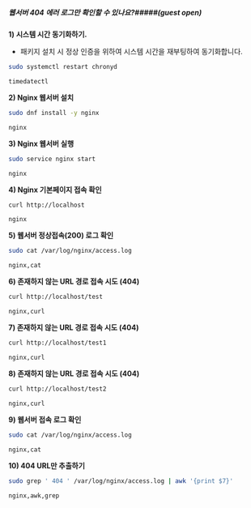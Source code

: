 ##### 웹서버 404 에러 로그만 확인할 수 있나요?#####(guest open)

**1) 시스템 시간 동기화하기.**

* 패키지 설치 시 정상 인증을 위하여 시스템 시간을 재부팅하여 동기화합니다.

```bash
sudo systemctl restart chronyd
```

```tech
timedatectl
```

**2) Nginx 웹서버 설치**

```bash
sudo dnf install -y nginx
```

```tech
nginx
```

**3) Nginx 웹서버 실행**

```bash
sudo service nginx start
```

```tech
nginx
```

**4) Nginx 기본페이지 접속 확인**

```bash
curl http://localhost
```

```tech
nginx
```

**5) 웹서버 정상접속(200) 로그 확인**

```bash
sudo cat /var/log/nginx/access.log
```

```tech
nginx,cat
```

**6) 존재하지 않는 URL 경로 접속 시도 (404)**

```bash
curl http://localhost/test
```

```tech
nginx,curl
```

**7) 존재하지 않는 URL 경로 접속 시도 (404)**

```bash
curl http://localhost/test1
```

```tech
nginx,curl
```

**8) 존재하지 않는 URL 경로 접속 시도 (404)**

```bash
curl http://localhost/test2
```

```tech
nginx,curl
```

**9) 웹서버 접속 로그 확인**

```bash
sudo cat /var/log/nginx/access.log
```

```tech
nginx,cat
```

**10) 404 URL만 추출하기**

```bash
sudo grep ' 404 ' /var/log/nginx/access.log | awk '{print $7}'
```

```tech
nginx,awk,grep
```
